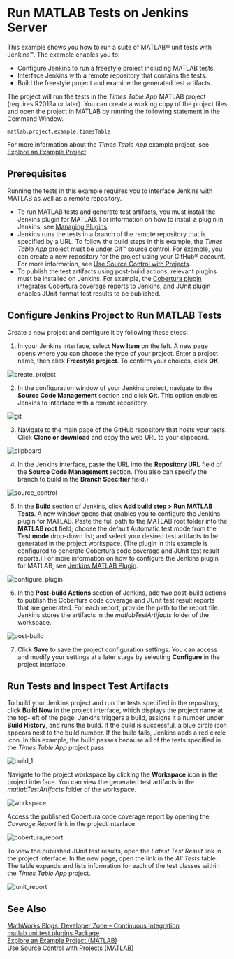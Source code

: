# Run MATLAB Tests on Jenkins Server

This example shows you how to run a suite of MATLAB&reg; unit tests with Jenkins&trade;. The example enables you to:

* Configure Jenkins to run a freestyle project including MATLAB tests.
* Interface Jenkins with a remote repository that contains the tests.
* Build the freestyle project and examine the generated test artifacts.

The project will run the tests in the *Times Table App* MATLAB project (requires R2019a or later). You can create a working copy of the project files and open the project in MATLAB by running the following statement in the Command Window. 

```
matlab.project.example.timesTable
```

For more information about the *Times Table App* example project, see [Explore an Example Project](https://www.mathworks.com/help/matlab/matlab_prog/explore-an-example-project.html).

## Prerequisites
Running the tests in this example requires you to interface Jenkins with MATLAB as well as a remote repository.

* To run MATLAB tests and generate test artifacts, you must install the Jenkins plugin for MATLAB. For information on how to install a plugin in Jenkins, see [Managing Plugins](https://jenkins.io/doc/book/managing/plugins/).
* Jenkins runs the tests in a branch of the remote repository that is specified by a URL. To follow the build steps in this example, the *Times Table App* project must be under Git&trade; source control. For example, you can create a new repository for the project using your GitHub&reg; account. For more information, see [Use Source Control with Projects](https://www.mathworks.com/help/matlab/matlab_prog/use-source-control-with-projects.html).
* To publish the test artifacts using post-build actions, relevant plugins must be installed on Jenkins. For example, the [Cobertura plugin](https://plugins.jenkins.io/cobertura) integrates Cobertura coverage reports to Jenkins, and [JUnit plugin](https://plugins.jenkins.io/junit) enables JUnit-format test results to be published. 

## Configure Jenkins Project to Run MATLAB Tests
Create a new project and configure it by following these steps:
1. In your Jenkins interface, select **New Item** on the left. A new page opens where you can choose the type of your project. Enter a project name, then click **Freestyle project**. To confirm your choices, click **OK**.

![create_project](https://user-images.githubusercontent.com/48831250/71735513-a7f47800-2e1c-11ea-878b-db53c059c4c7.png)

2. In the configuration window of your Jenkins project, navigate to the **Source Code Management** section and click **Git**. This option enables Jenkins to interface with a remote repository.

![git](https://user-images.githubusercontent.com/48831250/71736215-809eaa80-2e1e-11ea-9ff5-6eea39622d3e.png)

3. Navigate to the main page of the GitHub repository that hosts your tests. Click **Clone or download** and copy the web URL to your clipboard.

![clipboard](https://user-images.githubusercontent.com/48831250/71736069-1980f600-2e1e-11ea-9672-1af6c958d77d.png)

4. In the Jenkins interface, paste the URL into the **Repository URL** field of the **Source Code Management** section. (You also can specify the branch to build in the **Branch Specifier** field.)

![source_control](https://user-images.githubusercontent.com/48831250/71735877-965fa000-2e1d-11ea-95c4-8b9259308e75.png)

5. In the **Build** section of Jenkins, click **Add build step > Run MATLAB Tests**. A new window opens that enables you to configure the Jenkins plugin for MATLAB. Paste the full path to the MATLAB root folder into the **MATLAB root** field; choose the default Automatic test mode from the **Test mode** drop-down list; and select your desired test artifacts to be generated in the project workspace. (The plugin in this example is configured to generate Cobertura code coverage and JUnit test result reports.) For more information on how to configure the Jenkins plugin for MATLAB, see [Jenkins MATLAB Plugin](https://github.com/jenkinsci/matlab-plugin).

![configure_plugin](https://user-images.githubusercontent.com/48831250/71839614-94017e00-3089-11ea-8964-f4557a54749c.png)

6. In the **Post-build Actions** section of Jenkins, add two post-build actions to publish the Cobertura code coverage and JUnit test result reports that are generated. For each report, provide the path to the report file. Jenkins stores the artifacts in the *matlabTestArtifacts* folder of the workspace. 

![post-build](https://user-images.githubusercontent.com/48831250/71736813-0c650680-2e20-11ea-8fa5-dee1bb6ddda0.png)

7. Click **Save** to save the project configuration settings. You can access and modify your settings at a later stage by selecting **Configure** in the project interface.

## Run Tests and Inspect Test Artifacts
To build your Jenkins project and run the tests specified in the repository, click **Build Now** in the project interface, which displays the project name at the top-left of the page. Jenkins triggers a build, assigns it a number under **Build History**, and runs the build. If the build is successful, a blue circle icon appears next to the build number. If the build fails, Jenkins adds a red circle icon. In this example, the build passes because all of the tests specified in the *Times Table App* project pass.

![build_1](https://user-images.githubusercontent.com/48831250/71737052-9b721e80-2e20-11ea-9e1d-ed82e3f57484.png)

Navigate to the project workspace by clicking the **Workspace** icon in the project interface. You can view the generated test artifacts in the *matlabTestArtifacts* folder of the workspace.

![workspace](https://user-images.githubusercontent.com/48831250/71737151-e68c3180-2e20-11ea-80d5-368deb6d3e1e.png)

Access the published Cobertura code coverage report by opening the *Coverage Report* link in the project interface.

![cobertura_report](https://user-images.githubusercontent.com/48831250/71737280-3c60d980-2e21-11ea-8891-aff1b794243d.png)

To view the published JUnit test results, open the *Latest Test Result* link in the project interface. In the new page, open the link in the *All Tests* table. The table expands and lists information for each of the test classes within the *Times Table App* project.  

![junit_report](https://user-images.githubusercontent.com/48831250/71737382-7e8a1b00-2e21-11ea-8133-fe5b2f198bd9.png)





## See Also
[MathWorks Blogs: Developer Zone – Continuous Integration](https://blogs.mathworks.com/developer/category/continuous-integration/)<br/>
[matlab.unittest.plugins Package](https://www.mathworks.com/help/matlab/ref/matlab.unittest.plugins-package.html)<br/>
[Explore an Example Project (MATLAB)](https://www.mathworks.com/help/matlab/matlab_prog/explore-an-example-project.html)<br/>
[Use Source Control with Projects (MATLAB)](https://www.mathworks.com/help/matlab/matlab_prog/use-source-control-with-projects.html)
